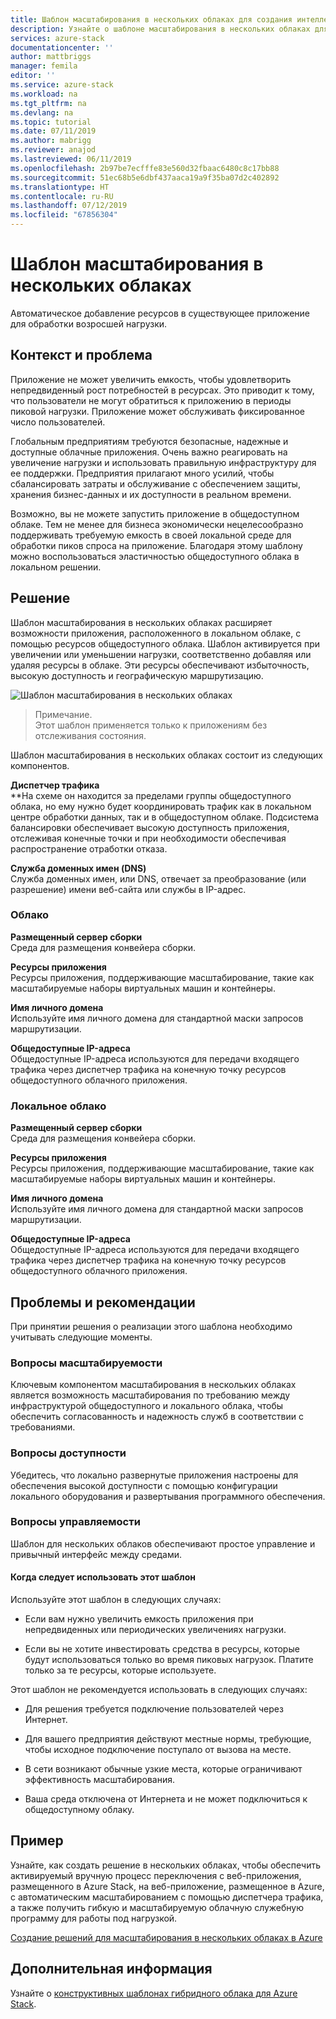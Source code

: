 ```yaml
---
title: Шаблон масштабирования в нескольких облаках для создания интеллектуальной границы с помощью Azure Stack | Документация Майкрософт
description: Узнайте о шаблоне масштабирования в нескольких облаках для создания интеллектуальной границы с помощью Azure Stack.
services: azure-stack
documentationcenter: ''
author: mattbriggs
manager: femila
editor: ''
ms.service: azure-stack
ms.workload: na
ms.tgt_pltfrm: na
ms.devlang: na
ms.topic: tutorial
ms.date: 07/11/2019
ms.author: mabrigg
ms.reviewer: anajod
ms.lastreviewed: 06/11/2019
ms.openlocfilehash: 2b97be7ecfffe83e560d32fbaac6480c8c17bb88
ms.sourcegitcommit: 51ec68b5e6dbf437aaca19a9f35ba07d2c402892
ms.translationtype: HT
ms.contentlocale: ru-RU
ms.lasthandoff: 07/12/2019
ms.locfileid: "67856304"
---
```

# <a name="cross-cloud-scaling-pattern"></a>Шаблон масштабирования в нескольких облаках

Автоматическое добавление ресурсов в существующее приложение для обработки возросшей нагрузки.

## <a name="context-and-problem"></a>Контекст и проблема

Приложение не может увеличить емкость, чтобы удовлетворить непредвиденный рост потребностей в ресурсах. Это приводит к тому, что пользователи не могут обратиться к приложению в периоды пиковой нагрузки. Приложение может обслуживать фиксированное число пользователей.

Глобальным предприятиям требуются безопасные, надежные и доступные облачные приложения. Очень важно реагировать на увеличение нагрузки и использовать правильную инфраструктуру для ее поддержки. Предприятия прилагают много усилий, чтобы сбалансировать затраты и обслуживание с обеспечением защиты, хранения бизнес-данных и их доступности в реальном времени.

Возможно, вы не можете запустить приложение в общедоступном облаке. Тем не менее для бизнеса экономически нецелесообразно поддерживать требуемую емкость в своей локальной среде для обработки пиков спроса на приложение. Благодаря этому шаблону можно воспользоваться эластичностью общедоступного облака в локальном решении.

## <a name="solution"></a>Решение

Шаблон масштабирования в нескольких облаках расширяет возможности приложения, расположенного в локальном облаке, с помощью ресурсов общедоступного облака. Шаблон активируется при увеличении или уменьшении нагрузки, соответственно добавляя или удаляя ресурсы в облаке. Эти ресурсы обеспечивают избыточность, высокую доступность и географическую маршрутизацию.

![Шаблон масштабирования в нескольких облаках](media/azure-stack-edge-pattern-cross-cloud-scaling/cross-cloud-scaling.png)

> Примечание.  
> Этот шаблон применяется только к приложениям без отслеживания состояния.

Шаблон масштабирования в нескольких облаках состоит из следующих компонентов.

**Диспетчер трафика**  
**На схеме он находится за пределами группы общедоступного облака, но ему нужно будет координировать трафик как в локальном центре обработки данных, так и в общедоступном облаке. Подсистема балансировки обеспечивает высокую доступность приложения, отслеживая конечные точки и при необходимости обеспечивая распространение отработки отказа.

**Служба доменных имен (DNS)**  
Служба доменных имен, или DNS, отвечает за преобразование (или разрешение) имени веб-сайта или службы в IP-адрес.

### <a name="cloud"></a>Облако

**Размещенный сервер сборки**  
Среда для размещения конвейера сборки.

**Ресурсы приложения**  
Ресурсы приложения, поддерживающие масштабирование, такие как масштабируемые наборы виртуальных машин и контейнеры.

**Имя личного домена**  
Используйте имя личного домена для стандартной маски запросов маршрутизации.

**Общедоступные IP-адреса**  
Общедоступные IP-адреса используются для передачи входящего трафика через диспетчер трафика на конечную точку ресурсов общедоступного облачного приложения.  

### <a name="local-cloud"></a>Локальное облако

**Размещенный сервер сборки**  
Среда для размещения конвейера сборки.

**Ресурсы приложения**  
Ресурсы приложения, поддерживающие масштабирование, такие как масштабируемые наборы виртуальных машин и контейнеры.

**Имя личного домена**  
Используйте имя личного домена для стандартной маски запросов маршрутизации.

**Общедоступные IP-адреса**  
Общедоступные IP-адреса используются для передачи входящего трафика через диспетчер трафика на конечную точку ресурсов общедоступного облачного приложения. 

## <a name="issues-and-considerations"></a>Проблемы и рекомендации


При принятии решения о реализации этого шаблона необходимо учитывать следующие моменты.

### <a name="scalability-considerations"></a>Вопросы масштабируемости

Ключевым компонентом масштабирования в нескольких облаках является возможность масштабирования по требованию между инфраструктурой общедоступного и локального облака, чтобы обеспечить согласованность и надежность служб в соответствии с требованиями.

### <a name="availability-considerations"></a>Вопросы доступности

Убедитесь, что локально развернутые приложения настроены для обеспечения высокой доступности с помощью конфигурации локального оборудования и развертывания программного обеспечения.

### <a name="manageability-considerations"></a>Вопросы управляемости

Шаблон для нескольких облаков обеспечивают простое управление и привычный интерфейс между средами.

#### <a name="when-to-use-this-pattern"></a>Когда следует использовать этот шаблон

Используйте этот шаблон в следующих случаях:

-   Если вам нужно увеличить емкость приложения при непредвиденных или периодических увеличениях нагрузки.

-   Если вы не хотите инвестировать средства в ресурсы, которые будут использоваться только во время пиковых нагрузок. Платите только за те ресурсы, которые используете.

Этот шаблон не рекомендуется использовать в следующих случаях:

-   Для решения требуется подключение пользователей через Интернет.

-   Для вашего предприятия действуют местные нормы, требующие, чтобы исходное подключение поступало от вызова на месте.

-   В сети возникают обычные узкие места, которые ограничивают эффективность масштабирования.

-   Ваша среда отключена от Интернета и не может подключиться к общедоступному облаку.

## <a name="example"></a>Пример

Узнайте, как создать решение в нескольких облаках, чтобы обеспечить активируемый вручную процесс переключения с веб-приложения, размещенного в Azure Stack, на веб-приложение, размещенное в Azure, с автоматическим масштабированием с помощью диспетчера трафика, а также получить гибкую и масштабируемую облачную служебную программу для работы под нагрузкой.

[Создание решений для масштабирования в нескольких облаках в Azure](https://docs.microsoft.com/azure/azure-stack/user/azure-stack-solution-cloud-burst)

## <a name="next-steps"></a>Дополнительная информация

Узнайте о [конструктивных шаблонах гибридного облака для Azure Stack](azure-stack-edge-pattern-overview.md).
